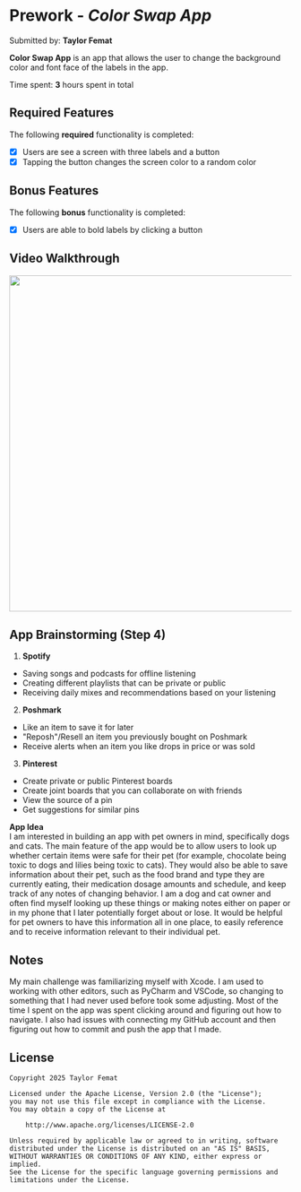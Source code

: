 # Prework - *Color Swap App*

Submitted by: **Taylor Femat**

**Color Swap App** is an app that allows the user to change the background color and font face of the labels in the app. 

Time spent: **3** hours spent in total

## Required Features

The following **required** functionality is completed:

- [x] Users are see a screen with three labels and a button
- [x] Tapping the button changes the screen color to a random color

## Bonus Features

The following **bonus** functionality is completed:

- [x] Users are able to bold labels by clicking a button
 
## Video Walkthrough

<img src="https://github.com/logtay/ios101_prework/blob/main/ios101Prework.gif" width="600">

## App Brainstorming (Step 4)
1. **Spotify**
- Saving songs and podcasts for offline listening
- Creating different playlists that can be private or public
- Receiving daily mixes and recommendations based on your listening
2. **Poshmark**
- Like an item to save it for later
- "Reposh"/Resell an item you previously bought on Poshmark
- Receive alerts when an item you like drops in price or was sold
3. **Pinterest**
- Create private or public Pinterest boards
- Create joint boards that you can collaborate on with friends
- View the source of a pin
- Get suggestions for similar pins

**App Idea**\
I am interested in building an app with pet owners in mind, specifically dogs and cats. The main feature of the app would be to allow users to look up whether certain items were safe for their pet (for example, chocolate being toxic to dogs and lilies being toxic to cats). They would also be able to save information about their pet, such as the food brand and type they are currently eating, their medication dosage amounts and schedule, and keep track of any notes of changing behavior. I am a dog and cat owner and often find myself looking up these things or making notes either on paper or in my phone that I later potentially forget about or lose. It would be helpful for pet owners to have this information all in one place, to easily reference and to receive information relevant to their individual pet. 

## Notes

My main challenge was familiarizing myself with Xcode. I am used to working with other editors, such as PyCharm and VSCode, so changing to something that I had never used before took some adjusting. Most of the time I spent on the app was spent clicking around and figuring out how to navigate. I also had issues with connecting my GitHub account and then figuring out how to commit and push the app that I made. 

## License

    Copyright 2025 Taylor Femat

    Licensed under the Apache License, Version 2.0 (the "License");
    you may not use this file except in compliance with the License.
    You may obtain a copy of the License at

        http://www.apache.org/licenses/LICENSE-2.0

    Unless required by applicable law or agreed to in writing, software
    distributed under the License is distributed on an "AS IS" BASIS,
    WITHOUT WARRANTIES OR CONDITIONS OF ANY KIND, either express or implied.
    See the License for the specific language governing permissions and
    limitations under the License.
